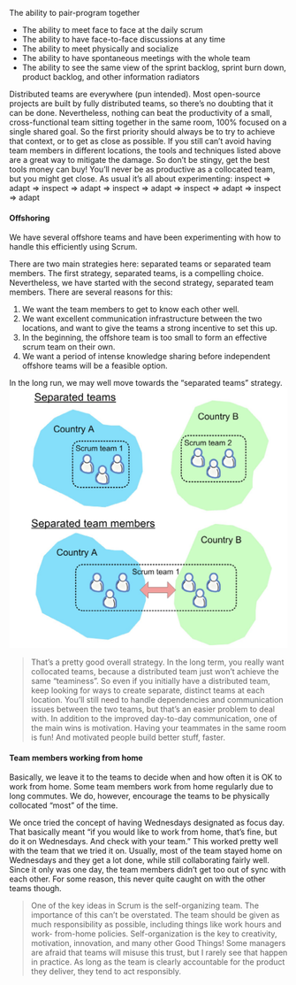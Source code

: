 The ability to pair-program together
- The ability to meet face to face at the daily scrum
- The ability to have face-to-face discussions at any time
- The ability to meet physically and socialize
- The ability to have spontaneous meetings with the whole team
- The ability to see the same view of the sprint backlog, sprint burn down, product backlog, and other information radiators

Distributed teams are everywhere (pun intended). Most open-source projects are built by fully distributed teams, so there’s no doubting that it can be done. Nevertheless, nothing can beat the productivity of a small, cross-functional team sitting together in the same room, 100% focused on a single shared goal. So the first priority should always be to try to achieve that context, or to get as close as possible. If you still can’t avoid having team members in different locations, the tools and techniques listed above are a great way to mitigate the damage. So don’t be stingy, get the best tools money can buy! You’ll never be as productive as a collocated team, but you might get close.
As usual it’s all about experimenting: inspect => adapt => inspect => adapt => inspect => adapt => inspect => adapt => inspect => adapt

#### Offshoring
We have several offshore teams and have been experimenting with how to handle this efficiently using Scrum.

There are two main strategies here: separated teams or separated team members.
The first strategy, separated teams, is a compelling choice. Nevertheless, we have started with the second strategy, separated team members. There are several reasons for this:
1. We want the team members to get to know each other well.
2. We want excellent communication infrastructure between the two locations, and want to give the teams a strong incentive to set this up.
3. In the beginning, the offshore team is too small to form an effective scrum team on their own.
4. We want a period of intense knowledge sharing before independent offshore teams will be a feasible option.

In the long run, we may well move towards the “separated teams” strategy.
![Offshoring.png](images/Offshoring.png)

> That’s a pretty good overall strategy. In the long term, you really want collocated teams, because a distributed team just won’t achieve the same “teaminess”. So even if you initially have a distributed team, keep looking for ways to create separate, distinct teams at each location. You’ll still need to handle dependencies and communication issues between the two teams, but that’s an easier problem to deal with. In addition to the improved day-to-day communication, one of the main wins is motivation. Having your teammates in the same room is fun! And motivated people build better stuff, faster.

#### Team members working from home
Basically, we leave it to the teams to decide when and how often it is OK to work from home. Some team members work from home regularly due to long commutes. We do, however, encourage the teams to be physically collocated “most” of the time.

We once tried the concept of having Wednesdays designated as focus day. That basically meant “if you would like to work from home, that’s fine, but do it on Wednesdays. And check with your team.” This worked pretty well with the team that we tried it on. Usually, most of the team stayed home on Wednesdays and they get a lot done, while still collaborating fairly well. Since it only was one day, the team members didn’t get too out of sync with each other. For some reason, this never quite caught on with the other teams though.

> One of the key ideas in Scrum is the self-organizing team. The importance of this can’t be overstated. The team should be given as much responsibility as possible, including things like work hours and work- from-home policies. Self-organization is the key to creativity, motivation, innovation, and many other Good Things! Some managers are afraid that teams will misuse this trust, but I rarely see that happen in practice. As long as the team is clearly accountable for the product they deliver, they tend to act responsibly.